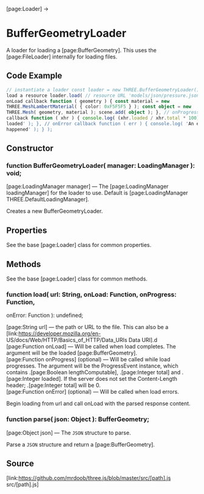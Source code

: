 [page:Loader] →

# BufferGeometryLoader

A loader for loading a [page:BufferGeometry]. This uses the [page:FileLoader]
internally for loading files.

## Code Example

  
```ts  
// instantiate a loader const loader = new THREE.BufferGeometryLoader(); //
load a resource loader.load( // resource URL 'models/json/pressure.json', //
onLoad callback function ( geometry ) { const material = new
THREE.MeshLambertMaterial( { color: 0xF5F5F5 } ); const object = new
THREE.Mesh( geometry, material ); scene.add( object ); }, // onProgress
callback function ( xhr ) { console.log( (xhr.loaded / xhr.total * 100) + '%
loaded' ); }, // onError callback function ( err ) { console.log( 'An error
happened' ); } );  
```  

## Constructor

###  function BufferGeometryLoader( manager: LoadingManager ): void;

[page:LoadingManager manager] — The [page:LoadingManager loadingManager] for
the loader to use. Default is [page:LoadingManager
THREE.DefaultLoadingManager].

Creates a new BufferGeometryLoader.

## Properties

See the base [page:Loader] class for common properties.

## Methods

See the base [page:Loader] class for common methods.

###  function load( url: String, onLoad: Function, onProgress: Function,
onError: Function ): undefined;

[page:String url] — the path or URL to the file. This can also be a
[link:https://developer.mozilla.org/en-
US/docs/Web/HTTP/Basics_of_HTTP/Data_URIs Data URI].d  
[page:Function onLoad] — Will be called when load completes. The argument will
be the loaded [page:BufferGeometry].  
[page:Function onProgress] (optional) — Will be called while load progresses.
The argument will be the ProgressEvent instance, which contains .[page:Boolean
lengthComputable], .[page:Integer total] and .[page:Integer loaded]. If the
server does not set the Content-Length header; .[page:Integer total] will be
0.  
[page:Function onError] (optional) — Will be called when load errors.  

Begin loading from url and call onLoad with the parsed response content.

###  function parse( json: Object ): BufferGeometry;

[page:Object json] — The `JSON` structure to parse.  
  
Parse a `JSON` structure and return a [page:BufferGeometry].

## Source

[link:https://github.com/mrdoob/three.js/blob/master/src/[path].js
src/[path].js]

